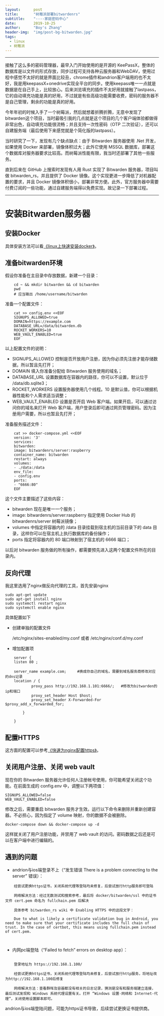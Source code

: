 ```yaml
---
layout:      post
title:       "树莓派部署bitwardenrs"
subtitle:    "----家庭密码中心"
date:        2019-10-25
author:      "Boy's Zhang"
header-img:  "img/post-bg-bitwarden.jpg"
tags:
  - linux
  - 树莓派
---
```


-----------------------------------------

接触了这么多的密码管理器，最早入门开始使用的是开源的 KeePassX，整体的数据库是以文件的形式存放，同步过程可支持各种云服务器和WebDAV，使用过程中感觉不太好的就是界面比较丑，chrome插件和andrion客户端用的也不太好，我是用keepassX+onedrive实现全平台的同步。使用keepass唯一一点就是数据是在自己手上，比较放心。后来浏览填充的插件不太好用就接触了lastpass，它的自动填充功能是真的好用，不过就是有些高级功能需要收费，密码的服务器不是自己管理，剩余的功能是真的好用。


今年年初的时候入手了一个树莓派，然后就想着折腾折腾，无意中发现了bitwarden这个项目，当时最吸引我的几点就是这个项目的几个客户端体验都做得非常出色，自动填充功能很流畅；并且支持一次性密码（OTP 二次验证），还可以自建服务端（最后使用下来感觉就是个简化版的lastpass）。

当时研究了一下，发现有几个缺点缺点：由于 Bitwarden 服务器使用 .Net 开发，如果使用 Docker 来部署，镜像体积过大；此外它使用 MSSQL 数据库，部署这个数据库对服务器要求比较高。而树莓派性能有限，我当时还部署了其他一些服务。

直到后来在 GitHub 上搜索时发现有人用 Rust 实现了 Bitwarden 服务器，项目叫做 bitwarden_rs，并且提供了 Docker 镜像。这个实现更进一步降低了对机器配置的要求，并且 Docker 镜像体积很小，部署非常方便。此外，官方服务器中需要付费订阅的一些功能，通过自建服务端得以免费实现。故记录一下部署过程。

-----------------------------------


# 安装Bitwarden服务器

## 安装Docker

具体安装方法可以看[《linux上快速安装docker》](https://daydreamboy.win/2019/10/26/deploy-docker-linux/)。


## 准备bitwarden环境

假设你准备在主目录中存放数据，新建一个目录：
```
    cd ~ && mkdir bitwarden && cd bitwarden
    pwd
    # 应当输出 /home/username/bitwarden
```
准备一个配置文件：
```
    cat >> config.env <<EOF
    SIGNUPS_ALLOWED=true 
    DOMAIN=https://example.com 
    DATABASE_URL=/data/bitwarden.db 
    ROCKET_WORKERS=10
    WEB_VAULT_ENABLED=true 
    EOF
```
以上配置文件的说明：

+ SIGNUPS_ALLOWED 控制是否开放用户注册，因为你必须先注册才能存储数据，所以暂且先打开；
+ DOMAIN 填入你准备分配给 Bitwarden 服务使用的域名；
+ DATABASE_URL 设置数据库在容器内的路径，你可以不设置，默认位于 /data/db.sqlite3；
+ ROCKET_WORKERS 设置服务器使用几个线程。10 是默认值，你可以根据机器性能和个人需求适当调整；
+ WEB_VAULT_ENABLED 设置是否开启 Web 客户端。如果开启，可以通过访问你的域名来打开 Web 客户端，用户登录后即可通过网页管理密码。因为注册用户需要，所以也暂且先打开；

准备服务描述文件：
```
    cat >> docker-compose.yml <<EOF
    version: '3'
    services:
    bitwarden: 
    image: bitwardenrs/server:raspberry 
    container_name: bitwarden
    restart: always
    volumes:
    - ./data:/data 
    env_file:
    - config.env
    ports:
    - "6666:80" 
    EOF
```
这个文件主要描述了这些内容：


+ bitwarden 现在是唯一一个服务；
+ image: bitwardenrs/server:raspberry 指定使用 Docker Hub 的 bitwardenrs/server 树莓派镜像；
+ volumes 中指定将容器内的 /data 目录挂载到宿主机的当前目录下的 data 目录，这样你可以在宿主机上执行数据库的备份操作；
+ ports 指定将容器内的 80 端口映射到了宿主机的 6666 端口；

以后对 bitwarden 服务做的所有操作，都需要预先进入这两个配置文件所在的目录内。

## 反向代理


我这里选用了nginx做反向代理的工具，首先安装nginx

    sudo apt-get update
    sudo apt-get install nginx
    sudo systemctl restart nginx
    sudo systemctl enable nginx

具体配置如下

+ 创建单独的配置文件

    /etc/nginx/sites-enabled/my.conf
    或者
    /etc/nginx/conf.d/my.conf

+ 增加配置项

```
    server {
	listen 80 ;

	server_name example.com;	 #换成你自己的域名，需要到域名服务商修改对应的dns记录
	location / {
            proxy_pass http://192.168.1.101:6666/;   #修改为bitwarden的ip和端口
            proxy_set_header Host $host;
            proxy_set_header X-Forwarded-For $proxy_add_x_forwarded_for;

        } 
 
	}

```

## 配置HTTPS

这方面的配置可以参考[《快速为nginx配置https》](https://daydreamboy.win/2019/10/30/RegisteredSSL/)。


## 关闭用户注册、关闭 web vault

现在你的 Bitwarden 服务器允许任何人注册帐号使用，你可能希望关闭这个功能。在前面生成的 config.env 中，调整以下两项值：

    SIGNUPS_ALLOWED=false
    WEB_VAULT_ENABLED=false

修改之后，需要重启 bitwarden 服务才生效。运行以下命令来删除并重新创建容器。不必担心，因为指定了 volume 映射，你的数据不会被删除。

    docker-compose down && docker-compose up -d

这样就关闭了用户注册功能，并禁用了 web vault 的访问。密码数据之后还是可以在客户端中进行编辑的。

## 遇到的问题


+ andrion与ios端登录不上（“发生错误 There is a problem connecting to the server” 错误）：

```
    经尝试更换https证书，关闭系统代理等登陆均未修复，后尝试放行http服务即可登陆

```

```
    网络解决方法：经过无数测试和搜索参考，最后将 docker/bitwarden/ssl 中的证书文件 cert.pem 命名为 fullchain.pem 后解决

    具体参考 bitwarden_rs wiki 中 Enabling HTTPS 中的这段文字：

    Due to what is likely a certificate validation bug in Android, you need to make sure that your certificate includes the full chain of trust. In the case of certbot, this means using fullchain.pem instead of cert.pem.



```


+ 内网pc端登陆（“Failed to fetch” errors on desktop app）：

```

    登录地址为 https://192.168.1.100/

    经尝试更换https证书，关闭系统代理等登陆均未修复，后尝试放行http服务，将地址改为http://192.168.1.100后修复
```
```
    网络解决方法：查看群晖及容器都没有相关的日志记录，猜测是没有和服务端建立连接，最后测试发现和 Windows 系统代理设置有关。打开 “Windows 设置-网络和 Internet-代理”，关闭使用设置脚本即可。
```
andrion与ios端登陆问题，可能为https证书导致，后续尝试更换证书提供商。
